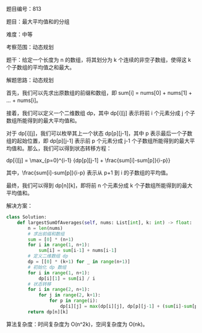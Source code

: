 题目编号：813

题目：最大平均值和的分组

难度：中等

考察范围：动态规划

题干：给定一个长度为 n 的数组，将其划分为 k 个连续的非空子数组，使得这 k 个子数组的平均值之和最大。

解题思路：动态规划

首先，我们可以先求出原数组的前缀和数组，即 sum[i] = nums[0] + nums[1] + ... + nums[i]。

接着，我们可以定义一个二维数组 dp，其中 dp[i][j] 表示将前 i 个元素分成 j 个子数组所能得到的最大平均值和。

对于 dp[i][j]，我们可以枚举其上一个状态 dp[p][j-1]，其中 p 表示最后一个子数组的起始位置，即 dp[p][j-1] 表示前 p 个元素分成 j-1 个子数组所能得到的最大平均值和。那么，我们可以得到状态转移方程：

dp[i][j] = \max_{p=0}^{i-1} \{dp[p][j-1] + \frac{sum[i]-sum[p]}{i-p}\}

其中，\frac{sum[i]-sum[p]}{i-p} 表示从 p+1 到 i 的子数组的平均值。

最终，我们可以得到 dp[n][k]，即将前 n 个元素分成 k 个子数组所能得到的最大平均值和。

解决方案：

```python
class Solution:
    def largestSumOfAverages(self, nums: List[int], k: int) -> float:
        n = len(nums)
        # 求出前缀和数组
        sum = [0] * (n+1)
        for i in range(1, n+1):
            sum[i] = sum[i-1] + nums[i-1]
        # 定义二维数组 dp
        dp = [[0] * (k+1) for _ in range(n+1)]
        # 初始化 dp 数组
        for i in range(1, n+1):
            dp[i][1] = sum[i] / i
        # 状态转移
        for i in range(2, n+1):
            for j in range(2, k+1):
                for p in range(i):
                    dp[i][j] = max(dp[i][j], dp[p][j-1] + (sum[i]-sum[p]) / (i-p))
        return dp[n][k]
```

算法复杂度：时间复杂度为 O(n^2k)，空间复杂度为 O(nk)。